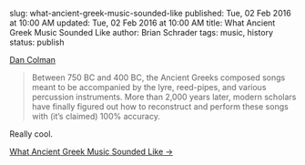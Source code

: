 slug: what-ancient-greek-music-sounded-like
published: Tue, 02 Feb 2016 at 10:00 AM
updated: Tue, 02 Feb 2016 at 10:00 AM
title: What Ancient Greek Music Sounded Like
author: Brian Schrader
tags: music, history
status: publish

[Dan Colman][oc]

> Between 750 BC and 400 BC, the Ancient Greeks composed songs meant to be accompanied by the lyre, reed-pipes, and various percussion instruments. More than 2,000 years later, modern scholars have finally figured out how to reconstruct and perform these songs with (it’s claimed) 100% accuracy.

Really cool.

[What Ancient Greek Music Sounded Like &#8594;][oc]

[oc]: http://www.openculture.com/2013/10/what-ancient-greek-music-sounded-like.html
